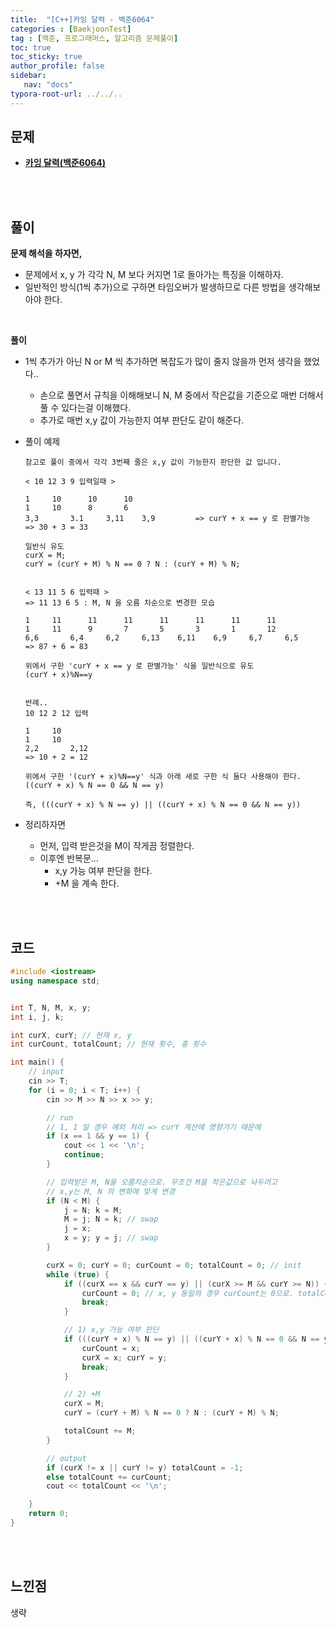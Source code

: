 ```yaml
---
title:  "[C++]카잉 달력 - 백준6064"
categories : [BaekjoonTest]
tag : [백준, 프로그래머스, 알고리즘 문제풀이]
toc: true
toc_sticky: true
author_profile: false
sidebar:
   nav: "docs"
typora-root-url: ../../..
---
```




## 문제

* **[카잉 달력(백준6064)](https://www.acmicpc.net/problem/6064)**

<br><br>

## 풀이

**문제 해석을 하자면,**

* 문제에서 x, y 가 각각 N, M 보다 커지면 1로 돌아가는 특징을 이해하자.
* 일반적인 방식(1씩 추가)으로 구하면 타임오버가 발생하므로 다른 방법을 생각해보아야 한다.

<br>

**풀이**

- 1씩 추가가 아닌 N or M 씩 추가하면 복잡도가 많이 줄지 않을까 먼저 생각을 했었다..

  - 손으로 풀면서 규칙을 이해해보니 N, M 중에서 작은값을 기준으로 매번 더해서 풀 수 있다는걸 이해했다.
  - 추가로 매번 x,y 값이 가능한지 여부 판단도 같이 해준다.

- 풀이 예제

  ```
  참고로 풀이 중에서 각각 3번째 줄은 x,y 값이 가능한지 판단한 값 입니다.
  
  < 10 12 3 9 입력일때 >
  
  1		10		10		10
  1		10		8		6
  3,3		3.1		3,11	3,9			=> curY + x == y 로 판별가능
  => 30 + 3 = 33
  
  일반식 유도
  curX = M;
  curY = (curY + M) % N == 0 ? N : (curY + M) % N;
  
  
  < 13 11 5 6 입력때 >
  => 11 13 6 5 : M, N 을 오름 차순으로 변경한 모습
  
  1		11		11		11		11		11		11		11
  1		11		9		7		5		3		1		12
  6,6		6,4		6,2		6,13	6,11	6,9		6,7		6,5
  => 87 + 6 = 83
  
  위에서 구한 'curY + x == y 로 판별가능' 식을 일반식으로 유도
  (curY + x)%N==y
  
  
  반례..
  10 12 2 12 입력
  
  1		10
  1		10
  2,2		2,12
  => 10 + 2 = 12
  
  위에서 구한 '(curY + x)%N==y' 식과 아래 새로 구한 식 둘다 사용해야 한다.
  ((curY + x) % N == 0 && N == y)
  
  즉, (((curY + x) % N == y) || ((curY + x) % N == 0 && N == y))
  ```

- 정리하자면

  - 먼저, 입력 받은것을 M이 작게끔 정렬한다. 
  - 이후엔 반복문...
    - x,y 가능 여부 판단을 한다.
    - +M 을 계속 한다.


<br><br>

## 코드

```c++
#include <iostream>
using namespace std;


int T, N, M, x, y;
int i, j, k;

int curX, curY; // 현재 x, y
int curCount, totalCount; // 현재 횟수, 총 횟수

int main() {
	// input
	cin >> T;
	for (i = 0; i < T; i++) {
		cin >> M >> N >> x >> y;

		// run
		// 1, 1 일 경우 예외 처리 => curY 계산에 영향가기 때문에
		if (x == 1 && y == 1) {
			cout << 1 << '\n';
			continue;
		}

		// 입력받은 M, N을 오름차순으로. 무조건 M을 작은값으로 놔두려고
		// x,y는 M, N 의 변화에 맞게 변경
		if (N < M) {
			j = N; k = M; 
			M = j; N = k; // swap
			j = x; 
			x = y; y = j; // swap
		}

		curX = 0; curY = 0; curCount = 0; totalCount = 0; // init
		while (true) {
			if ((curX == x && curY == y) || (curX >= M && curY >= N)) {
				curCount = 0; // x, y 동일의 경우 curCount는 0으로. totalCount에 더할필요 없으니까
				break;
			}

			// 1) x,y 가능 여부 판단
			if (((curY + x) % N == y) || ((curY + x) % N == 0 && N == y)) {
				curCount = x;
				curX = x; curY = y;
				break;
			}

			// 2) +M
			curX = M;
			curY = (curY + M) % N == 0 ? N : (curY + M) % N;

			totalCount += M;
		}

		// output
		if (curX != x || curY != y) totalCount = -1;
		else totalCount += curCount;
		cout << totalCount << '\n';

	}
	return 0;
}
```

<br><br>

## 느낀점

생략
